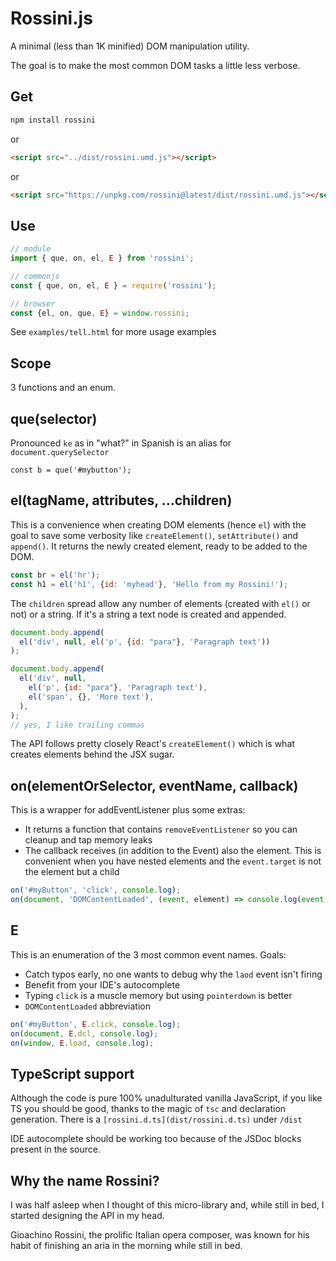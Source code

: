 # Rossini.js

A minimal (less than 1K minified) DOM manipulation utility. 

The goal is to make the most common DOM tasks a little less verbose.

## Get

```sh
npm install rossini
```

or 

```html
<script src="../dist/rossini.umd.js"></script>
```

or 

```html
<script src="https://unpkg.com/rossini@latest/dist/rossini.umd.js"></script>

```

## Use

```js
// module
import { que, on, el, E } from 'rossini';

// commonjs
const { que, on, el, E } = require('rossini');

// browser
const {el, on, que, E} = window.rossini;
```

See `examples/tell.html` for more usage examples

## Scope

3 functions and an enum. 

## que(selector)

Pronounced `ke` as in "what?" in Spanish is an alias for `document.querySelector`

```
const b = que('#mybutton');
```

## el(tagName, attributes, ...children)

This is a convenience when creating DOM elements (hence `el`) with the goal to save some verbosity like `createElement()`, `setAttribute()` and `append()`. It returns the newly created element, ready to be added to the DOM.

```js
const br = el('hr');
const h1 = el('h1', {id: 'myhead'}, 'Hello from my Rossini!');
```

The `children` spread allow any number of elements (created with `el()` or not) or a string. If it's a string a text node is created and appended.

```js
document.body.append(
  el('div', null, el('p', {id: "para"}, 'Paragraph text'))
);

document.body.append(
  el('div', null, 
    el('p', {id: "para"}, 'Paragraph text'),
    el('span', {}, 'More text'),
  ),
);
// yes, I like trailing commas
```

The API follows pretty closely React's `createElement()` which is what creates elements behind the JSX sugar.

## on(elementOrSelector, eventName, callback)

This is a wrapper for addEventListener plus some extras:

 * It returns a function that contains `removeEventListener` so you can cleanup and tap memory leaks
 * The callback receives (in addition to the Event) also the element. This is convenient when you have nested elements and the `event.target` is not the element but a child

```js
on('#myButton', 'click', console.log);
on(document, 'DOMContentLoaded', (event, element) => console.log(event, element));
```

## E

This is an enumeration of the 3 most common event names. Goals:

 * Catch typos early, no one wants to debug why the `laod` event isn't firing
 * Benefit from your IDE's autocomplete
 * Typing `click` is a muscle memory but using `pointerdown` is better
 * `DOMContentLoaded` abbreviation
 
```js
on('#myButton', E.click, console.log);
on(document, E.dcl, console.log);
on(window, E.load, console.log);
```

## TypeScript support

Although the code is pure 100% unadulturated vanilla JavaScript, if you like TS you should be good, thanks to the magic of `tsc` and declaration generation. There is a `[rossini.d.ts](dist/rossini.d.ts)` under `/dist`

IDE autocomplete should be working too because of the JSDoc blocks present in the source.

## Why the name Rossini?

I was half asleep when I thought of this micro-library and, while still in bed, I started designing the API in my head.

Gioachino Rossini, the prolific Italian opera composer, was known for his habit of finishing an aria in the morning while still in bed.
